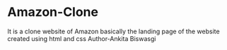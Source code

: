# Amazon-Clone
It is a clone website of Amazon basically the landing page of the website created using html and css 
Author-Ankita Biswasgi